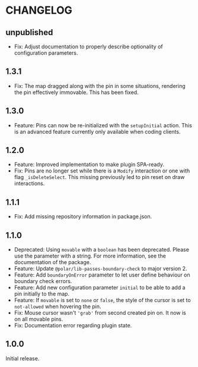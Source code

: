 # CHANGELOG

## unpublished

- Fix: Adjust documentation to properly describe optionality of configuration parameters.

## 1.3.1

- Fix: The map dragged along with the pin in some situations, rendering the pin effectively immovable. This has been fixed.

## 1.3.0

- Feature: Pins can now be re-initialized with the `setupInitial` action. This is an advanced feature currently only available when coding clients.

## 1.2.0

- Feature: Improved implementation to make plugin SPA-ready.
- Fix: Pins are no longer set while there is a `Modify` interaction or one with flag `_isDeleteSelect`. This missing previously led to pin reset on draw interactions.

## 1.1.1

- Fix: Add missing repository information in package.json.

## 1.1.0

- Deprecated: Using `movable` with a `boolean` has been deprecated. Please use the parameter with a string. For more information, see the documentation of the package.
- Feature: Update `@polar/lib-passes-boundary-check` to major version 2.
- Feature: Add `boundaryOnError` parameter to let user define behaviour on boundary check errors.
- Feature: Add new configuration parameter `initial` to be able to add a pin initially to the map.
- Feature: If `movable` is set to `none` or `false`, the style of the cursor is set to `not-allowed` when hovering the pin.
- Fix: Mouse cursor wasn't `'grab'` from second created pin on. It now is on all movable pins.
- Fix: Documentation error regarding plugin state.

## 1.0.0

Initial release.
